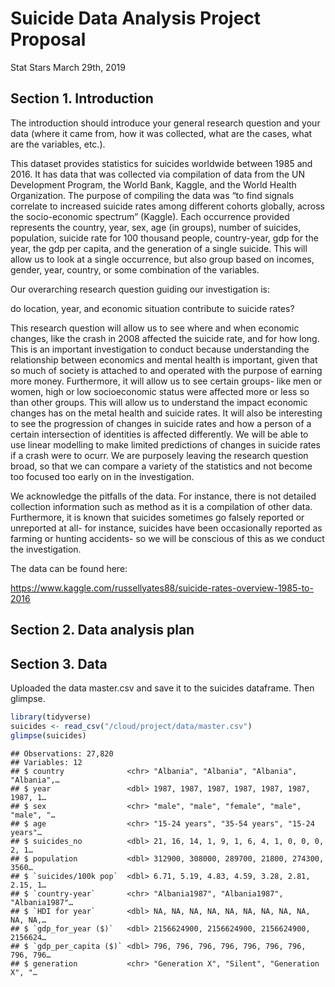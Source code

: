 Suicide Data Analysis Project Proposal
================
Stat Stars
March 29th, 2019

## Section 1. Introduction

The introduction should introduce your general research question and
your data (where it came from, how it was collected, what are the cases,
what are the variables, etc.).

This dataset provides statistics for suicides worldwide between 1985 and
2016. It has data that was collected via compilation of data from the UN
Development Program, the World Bank, Kaggle, and the World Health
Organization. The purpose of compiling the data was “to find signals
correlate to increased suicide rates among different cohorts globally,
across the socio-economic spectrum” (Kaggle). Each occurrence provided
represents the country, year, sex, age (in groups), number of suicides,
population, suicide rate for 100 thousand people, country-year, gdp for
the year, the gdp per capita, and the generation of a single suicide.
This will allow us to look at a single occurrence, but also group based
on incomes, gender, year, country, or some combination of the variables.

Our overarching research question guiding our investigation is:

do location, year, and economic situation contribute to suicide rates?

This research question will allow us to see where and when economic
changes, like the crash in 2008 affected the suicide rate, and for how
long. This is an important investigation to conduct because
understanding the relationship between economics and mental health is
important, given that so much of society is attached to and operated
with the purpose of earning more money. Furthermore, it will allow us to
see certain groups- like men or women, high or low socioeconomic status
were affected more or less so than other groups. This will allow us to
understand the impact economic changes has on the metal health and
suicide rates. It will also be interesting to see the progression of
changes in suicide rates and how a person of a certain intersection of
identities is affected differently. We will be able to use linear
modelling to make limited predictions of changes in suicide rates if a
crash were to ocurr. We are purposely leaving the research question
broad, so that we can compare a variety of the statistics and not become
too focused too early on in the investigation.

We acknowledge the pitfalls of the data. For instance, there is not
detailed collection information such as method as it is a compilation of
other data. Furthermore, it is known that suicides sometimes go falsely
reported or unreported at all- for instance, suicides have been
occasionally reported as farming or hunting accidents- so we will be
conscious of this as we conduct the investigation.

The data can be found
here:

<https://www.kaggle.com/russellyates88/suicide-rates-overview-1985-to-2016>

## Section 2. Data analysis plan

## Section 3. Data

Uploaded the data master.csv and save it to the suicides dataframe. Then
glimpse.

``` r
library(tidyverse)
suicides <- read_csv("/cloud/project/data/master.csv")
glimpse(suicides)
```

    ## Observations: 27,820
    ## Variables: 12
    ## $ country              <chr> "Albania", "Albania", "Albania", "Albania",…
    ## $ year                 <dbl> 1987, 1987, 1987, 1987, 1987, 1987, 1987, 1…
    ## $ sex                  <chr> "male", "male", "female", "male", "male", "…
    ## $ age                  <chr> "15-24 years", "35-54 years", "15-24 years"…
    ## $ suicides_no          <dbl> 21, 16, 14, 1, 9, 1, 6, 4, 1, 0, 0, 0, 2, 1…
    ## $ population           <dbl> 312900, 308000, 289700, 21800, 274300, 3560…
    ## $ `suicides/100k pop`  <dbl> 6.71, 5.19, 4.83, 4.59, 3.28, 2.81, 2.15, 1…
    ## $ `country-year`       <chr> "Albania1987", "Albania1987", "Albania1987"…
    ## $ `HDI for year`       <dbl> NA, NA, NA, NA, NA, NA, NA, NA, NA, NA, NA,…
    ## $ `gdp_for_year ($)`   <dbl> 2156624900, 2156624900, 2156624900, 2156624…
    ## $ `gdp_per_capita ($)` <dbl> 796, 796, 796, 796, 796, 796, 796, 796, 796…
    ## $ generation           <chr> "Generation X", "Silent", "Generation X", "…
